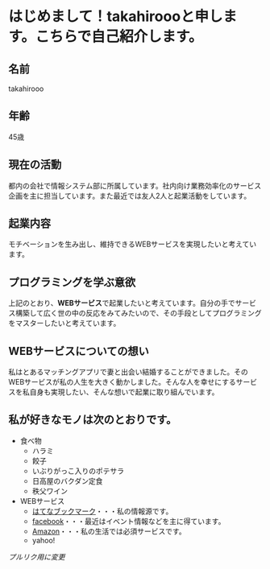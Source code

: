 # はじめまして！takahiroooと申します。こちらで自己紹介します。

## 名前
takahirooo

## 年齢
45歳

## 現在の活動
都内の会社で情報システム部に所属しています。社内向け業務効率化のサービス企画を主に担当しています。また最近では友人2人と起業活動をしています。

## 起業内容
モチベーションを生み出し、維持できるWEBサービスを実現したいと考えています。

## プログラミングを学ぶ意欲
上記のとおり、**WEBサービス**で起業したいと考えています。自分の手でサービス構築して広く世の中の反応をみてみたいので、その手段としてプログラミングをマスターしたいと考えています。

## WEBサービスについての想い
私はとあるマッチングアプリで妻と出会い結婚することができました。そのWEBサービスが私の人生を大きく動かしました。そんな人を幸せにするサービスを私自身も実現したい、そんな想いで起業に取り組んでいます。

## 私が好きなモノは次のとおりです。
- 食べ物
  - ハラミ
  - 餃子
  - いぶりがっこ入りのポテサラ
  - 日高屋のバクダン定食
  - 秩父ワイン
- WEBサービス
  - [はてなブックマーク](https://b.hatena.ne.jp/)・・・私の情報源です。
  - [facebook](https://www.facebook.com/)・・・最近はイベント情報などを主に得ています。
  - [Amazon](https://amazon.co.jp)・・・私の生活では必須サービスです。
  - yahoo!

*プルリク用に変更*

